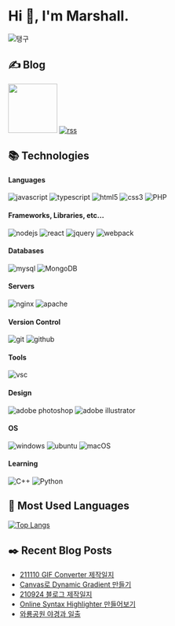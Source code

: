 # Hi 👋, I'm Marshall.

![탱구](https://marshall-ku.github.io/marshall-ku/assets/images/taengoo.gif)

## ✍️ Blog

[<img width="100" src="https://marshall-ku.github.io/marshall-ku/assets/images/blog-badge.svg" />][blog]
[![rss](https://img.shields.io/badge/RSS-FFA500?style=for-the-badge&logo=rss&logoColor=white)](https://marshall-ku.com/feed)

<!--
- 🔭 I’m currently working on ...
- 🌱 I’m currently learning ...
- 👯 I’m looking to collaborate on ...
- 🤔 I’m looking for help with ...
- 💬 Ask me about ...
- 📫 How to reach me: ...
- 😄 Pronouns: ...
- ⚡ Fun fact: ...
-->

## 📚 Technologies

#### Languages

![javascript](https://img.shields.io/badge/javascript%20-%23323330.svg?&style=for-the-badge&logo=javascript&logoColor=%23F7DF1E)
![typescript](https://img.shields.io/badge/typescript%20-%23007ACC.svg?&style=for-the-badge&logo=typescript&logoColor=white)
![html5](https://img.shields.io/badge/html5%20-%23E34F26.svg?&style=for-the-badge&logo=html5&logoColor=white)
![css3](https://img.shields.io/badge/css3%20-%231572B6.svg?&style=for-the-badge&logo=css3&logoColor=white)
![PHP](https://img.shields.io/badge/PHP-777BB4?style=for-the-badge&logo=php&logoColor=white)

#### Frameworks, Libraries, etc...

![nodejs](https://img.shields.io/badge/Node.js-43853D?style=for-the-badge&logo=node.js&logoColor=white)
![react](https://img.shields.io/badge/react%20-%2320232a.svg?&style=for-the-badge&logo=react&logoColor=%2361DAFB)
![jquery](https://img.shields.io/badge/jquery%20-%230769AD.svg?&style=for-the-badge&logo=jquery&logoColor=white)
![webpack](https://img.shields.io/badge/webpack%20-%238DD6F9.svg?&style=for-the-badge&logo=webpack&logoColor=black)

#### Databases

![mysql](https://img.shields.io/badge/mysql-%2300f.svg?&style=for-the-badge&logo=mysql&logoColor=white)
![MongoDB](https://img.shields.io/badge/MongoDB-%234ea94b.svg?&style=for-the-badge&logo=mongodb&logoColor=white)

#### Servers

![nginx](https://img.shields.io/badge/nginx%20-%23009639.svg?&style=for-the-badge&logo=nginx&logoColor=white)
![apache](https://img.shields.io/badge/apache%20-%23D42029.svg?&style=for-the-badge&logo=apache&logoColor=white)

#### Version Control

![git](https://img.shields.io/badge/git%20-%23F05033.svg?&style=for-the-badge&logo=git&logoColor=white)
![github](https://img.shields.io/badge/github%20-%23121011.svg?&style=for-the-badge&logo=github&logoColor=white)

#### Tools

![vsc](https://img.shields.io/badge/vsc-005FED?style=for-the-badge&logo=visual%20studio%20code&logoColor=white)

#### Design

![adobe photoshop](https://img.shields.io/badge/adobe%20photoshop%20-%2331A8FF.svg?&style=for-the-badge&logo=adobe%20photoshop&logoColor=white)
![adobe illustrator](https://img.shields.io/badge/adobe%20illustrator%20-%23FF9A00.svg?&style=for-the-badge&logo=adobe%20illustrator&logoColor=white)

#### OS

![windows](https://img.shields.io/badge/Windows-0078D6?style=for-the-badge&logo=windows&logoColor=white)
![ubuntu](https://img.shields.io/badge/Ubuntu-E95420?style=for-the-badge&logo=ubuntu&logoColor=white)
![macOS](https://img.shields.io/badge/macos-000000?style=for-the-badge&logo=apple&logoColor=white)

#### Learning

![C++](https://img.shields.io/badge/C%2B%2B-00599C?style=for-the-badge&logo=c%2B%2B&logoColor=white)
![Python](https://img.shields.io/badge/Python-14354C?style=for-the-badge&logo=python&logoColor=white)

## 💜 Most Used Languages

[![Top Langs](https://github-readme-stats.vercel.app/api/top-langs/?username=marshall-ku&langs_count=7&theme=onedark)](https://github.com/anuraghazra/github-readme-stats)

## ✒️ Recent Blog Posts

<!-- BLOG-POST-LIST:START -->
- [211110 GIF Converter 제작일지](https://marshall-ku.com/web/log/211110-gif-converter-%ec%a0%9c%ec%9e%91%ec%9d%bc%ec%a7%80)
- [Canvas로 Dynamic Gradient 만들기](https://marshall-ku.com/web/tips/canvas%eb%a1%9c-dynamic-gradient-%eb%a7%8c%eb%93%a4%ea%b8%b0)
- [210924 블로그 제작일지](https://marshall-ku.com/web/log/210924-%eb%b8%94%eb%a1%9c%ea%b7%b8-%ec%a0%9c%ec%9e%91%ec%9d%bc%ec%a7%80)
- [Online Syntax Highlighter 만들어보기](https://marshall-ku.com/web/log/online-syntax-highlighter-%eb%a7%8c%eb%93%a4%ec%96%b4%eb%b3%b4%ea%b8%b0)
- [와룡공원 야경과 일출](https://marshall-ku.com/gallery/%ec%99%80%eb%a3%a1%ea%b3%b5%ec%9b%90-%ec%95%bc%ea%b2%bd%ea%b3%bc-%ec%9d%bc%ec%b6%9c)
<!-- BLOG-POST-LIST:END -->

[blog]: https://marshall-ku.com

